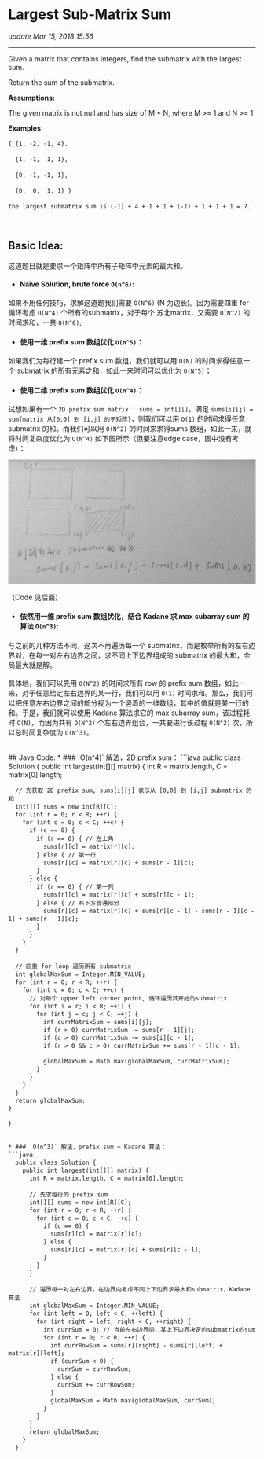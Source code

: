 # Largest Sub-Matrix Sum
_update Mar 15, 2018 15:56_

---
Given a matrix that contains integers, find the submatrix with the largest sum.

Return the sum of the submatrix.

**Assumptions:**

The given matrix is not null and has size of M * N, where M >= 1 and N >= 1

**Examples**

    { {1, -2, -1, 4},
    
      {1, -1,  1, 1},
    
      {0, -1, -1, 1},
    
      {0,  0,  1, 1} }
    
    the largest submatrix sum is (-1) + 4 + 1 + 1 + (-1) + 1 + 1 + 1 = 7.
    
<br>

## Basic Idea:
这道题目就是要求一个矩阵中所有子矩阵中元素的最大和。

* #### Naive Solution, brute force `O(n^6)`:
如果不用任何技巧，求解这道题我们需要 `O(N^6)` (N 为边长)。因为需要四重 for 循环考虑 `O(N^4)` 个所有的submatrix，对于每个 苏北matrix，又需要 `O(N^2)` 的时间求和，一共 `O(N^6)`;

* #### 使用一维 prefix sum 数组优化 `O(n^5)`：
如果我们为每行建一个 prefix sum 数组，我们就可以用 `O(N)` 的时间求得任意一个 submatrix 的所有元素之和，如此一来时间可以优化为 `O(N^5)`；

* #### 使用二维 prefix sum 数组优化 `O(n^4)`：
试想如果有一个 `2D prefix sum matrix : sums = int[][]`，满足 `sums[i][j] = sum{matrix 从[0,0] 到 [i,j] 的子矩阵}`，则我们可以用 `O(1)` 的时间求得任意 submatrix 的和。而我们可以用 `O(N^2)` 的时间来求得sums 数组，如此一来，就将时间复杂度优化为 `O(N^4)` 如下图所示（但要注意edge case，图中没有考虑）：

![](/assets/WechatIMG2.jpg)

（Code 见后面）

* #### 依然用一维 prefix sum 数组优化，结合 Kadane 求 max subarray sum 的算法 `O(n^3)`:
与之前的几种方法不同，这次不再遍历每一个 submatrix，而是枚举所有的左右边界对，在每一对左右边界之间，求不同上下边界组成的 submatrix 的最大和，全局最大就是解。
<br><br>
具体地，我们可以先用 `O(N^2)` 的时间求所有 row 的 prefix sum 数组，如此一来，对于任意给定左右边界的某一行，我们可以用 `O(1)` 时间求和。那么，我们可以把任意左右边界之间的部分视为一个竖着的一维数组，其中的值就是某一行的和。于是，我们就可以使用 Kadane 算法求它的 max subarray sum，该过程耗时 `O(N)`，而因为共有 `O(N^2)` 个左右边界组合，一共要进行该过程 `O(N^2)` 次，所以总时间复杂度为 `O(N^3)`。

<br>
## Java Code:
* ### `O(n^4)` 解法，2D prefix sum：
```java
  public class Solution {
    public int largest(int[][] matrix) {
      int R = matrix.length, C = matrix[0].length;
  
      // 先获取 2D prefix sum, sums[i][j] 表示从 [0,0] 到 [i,j] submatrix 的和
      int[][] sums = new int[R][C];
      for (int r = 0; r < R; ++r) {
        for (int c = 0; c < C; ++c) {
          if (c == 0) {
            if (r == 0) { // 左上角
              sums[r][c] = matrix[r][c];
            } else { // 第一行
              sums[r][c] = matrix[r][c] + sums[r - 1][c];
            }
          } else {
            if (r == 0) { // 第一列
              sums[r][c] = matrix[r][c] + sums[r][c - 1];
            } else { // 右下方普通部分
              sums[r][c] = matrix[r][c] + sums[r][c - 1] - sums[r - 1][c - 1] + sums[r - 1][c];
            }
          }
        }
      }
  
      // 四重 for loop 遍历所有 submatrix
      int globalMaxSum = Integer.MIN_VALUE;
      for (int r = 0; r < R; ++r) {
        for (int c = 0; c < C; ++c) {
          // 对每个 upper left corner point, 循环遍历其开始的submatrix
          for (int i = r; i < R; ++i) {
            for (int j = c; j < C; ++j) {
              int currMatrixSum = sums[i][j];
              if (r > 0) currMatrixSum -= sums[r - 1][j];
              if (c > 0) currMatrixSum -= sums[i][c - 1];
              if (r > 0 && c > 0) currMatrixSum += sums[r - 1][c - 1];
  
              globalMaxSum = Math.max(globalMaxSum, currMatrixSum);
            }
          }
        }
      }
      return globalMaxSum;
    }
  }
```

* ### `O(n^3)` 解法，prefix sum + Kadane 算法：
```java
  public class Solution {
    public int largest(int[][] matrix) {
      int R = matrix.length, C = matrix[0].length;
  
      // 先求每行的 prefix sum
      int[][] sums = new int[R][C];
      for (int r = 0; r < R; ++r) {
        for (int c = 0; c < C; ++c) {
          if (c == 0) {
            sums[r][c] = matrix[r][c];
          } else {
            sums[r][c] = matrix[r][c] + sums[r][c - 1];
          }
        }
      }
  
      // 遍历每一对左右边界，在边界内考虑不同上下边界求最大和submatrix，Kadane 算法
      int globalMaxSum = Integer.MIN_VALUE;
      for (int left = 0; left < C; ++left) {
        for (int right = left; right < C; ++right) {
          int currSum = 0; // 当前左右边界间，某上下边界决定的submatrix的sum
          for (int r = 0; r < R; ++r) {
            int currRowSum = sums[r][right] - sums[r][left] + matrix[r][left];
            if (currSum < 0) {
              currSum = currRowSum;
            } else {
              currSum += currRowSum;
            }
            globalMaxSum = Math.max(globalMaxSum, currSum);
          }
        }
      }
      return globalMaxSum;
    }
  }
```
